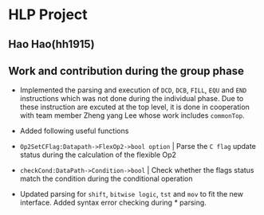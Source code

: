 # HLP Project  
## Hao Hao(hh1915)

## Work and contribution during the group phase 

* Implemented the parsing and execution of `DCD`, `DCB`, `FILL`, `EQU` and `END` instructions which was not done during the individual phase. Due to these instruction are excuted at the top level, it is done in cooperation with team member Zheng yang Lee whose work includes `commonTop`.   

* Added following useful functions
* `Op2SetCFlag:Datapath->FlexOp2->bool option` | Parse the `C flag` update status during the calculation of the flexible Op2
* `checkCond:DataPath->Condition->bool` | Check whether the flags status match the condition during the conditional operation

* Updated parsing for `shift`, `bitwise logic`, `tst` and `mov` to fit the new interface. Added syntax error checking during * parsing. 
    









